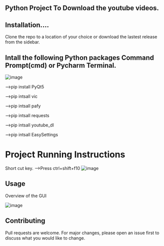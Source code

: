 ## Python Project To Download the youtube videos.
 
## Installation....

Clone the repo to a location of your choice or download the lastest release from the sidebar.

## Intall the following Python packages Command Prompt(cmd) or Pycharm Terminal.

![image](https://user-images.githubusercontent.com/68680902/110206468-d5670680-7ea3-11eb-98b3-c7e3e7f6215a.png)

-->pip install PyQt5

-->pip intsall vic

-->pip intsall pafy

-->pip intsall requests

-->pip intsall youtube_dl

-->pip intsall EasySettings

# Project Running Instructions
Short cut key.
-->Press ctrl+shift+f10
![image](https://user-images.githubusercontent.com/68680902/110206655-07c53380-7ea5-11eb-9744-81df70cf0604.png)



## Usage
Overview of the GUI


![image](https://user-images.githubusercontent.com/68680902/110206282-c764b600-7ea2-11eb-858f-b120200b8554.png)




## Contributing
Pull requests are welcome. For major changes, please open an issue first to discuss what you would like to change.

